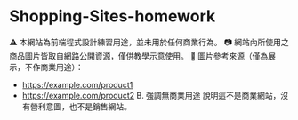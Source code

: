 # Shopping-Sites-homework
⚠️ 本網站為前端程式設計練習用途，並未用於任何商業行為。
📷 網站內所使用之商品圖片皆取自網路公開資源，僅供教學示意使用。
🔗 圖片參考來源（僅為展示，不作商業用途）：
- https://example.com/product1
- https://example.com/product2
B. 強調無商業用途
說明這不是商業網站，沒有營利意圖，也不是銷售網站。
